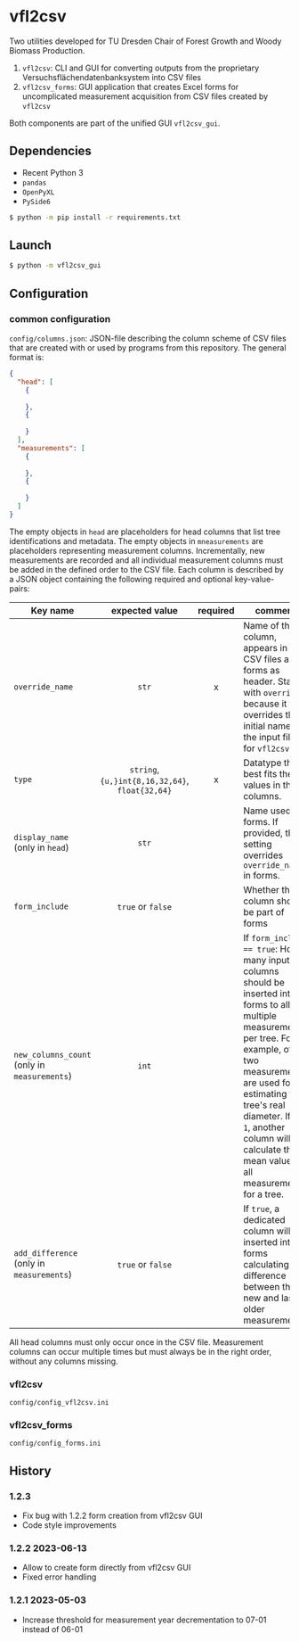 # vfl2csv

Two utilities developed for TU Dresden Chair of Forest Growth and Woody Biomass Production.

1. `vfl2csv`: CLI and GUI for converting outputs from the proprietary Versuchsflächendatenbanksystem into CSV files
2. `vfl2csv_forms`: GUI application that creates Excel forms for uncomplicated measurement acquisition from CSV files
   created by `vfl2csv`

Both components are part of the unified GUI `vfl2csv_gui`.

## Dependencies

* Recent Python 3
* `pandas`
* `OpenPyXL`
* `PySide6`

```bash
$ python -m pip install -r requirements.txt
```

## Launch

```bash
$ python -m vfl2csv_gui
```

## Configuration

### common configuration

`config/columns.json`:
JSON-file describing the column scheme of CSV files that are created with or used by programs from this repository.
The general format is:

```json
{
  "head": [
    {
      
    },
    {
      
    }
  ],
  "measurements": [
    {
      
    },
    {
      
    }
  ]
}
```

The empty objects in `head` are placeholders for head columns that list tree identifications and metadata.
The empty objects in `mneasurements` are placeholders representing measurement columns.
Incrementally, new measurements are recorded and all individual measurement columns must be added in the defined order
to the CSV file.
Each column is described by a JSON object containing the following required and optional key-value-pairs:

| Key name                                     |                 expected value                  | required | comment                                                                                                                                                                                                                                                                                                |
|----------------------------------------------|:-----------------------------------------------:|:--------:|--------------------------------------------------------------------------------------------------------------------------------------------------------------------------------------------------------------------------------------------------------------------------------------------------------|
| `override_name`                              |                      `str`                      |    x     | Name of the column, appears in the CSV files and forms as header. Starts with `override`, because it overrides the initial name in the input files for `vfl2csv`.                                                                                                                                      |
| `type`                                       | `string`, `{u,}int{8,16,32,64}`, `float{32,64}` |    x     | Datatype that best fits the values in the columns.                                                                                                                                                                                                                                                     |
| `display_name` (only in `head`)              |                      `str`                      |          | Name used in forms. If provided, this setting overrides `override_name` in forms.                                                                                                                                                                                                                      |
| `form_include`                               |                `true` or `false`                |          | Whether this column should be part of forms                                                                                                                                                                                                                                                            |
| `new_columns_count` (only in `measurements`) |                      `int`                      |          | If `form_include == true`: How many input columns should be inserted into forms to allow multiple measurements per tree. For example, often two measurements are used for estimating the tree's real diameter. If `> 1`, another column will calculate the mean values of all measurements for a tree. |
| `add_difference` (only in `measurements`)    |                `true` or `false`                |          | If `true`, a dedicated column will be inserted into forms calculating the difference between the new and last older measurements.                                                                                                                                                                      |                                                                                                                                                                                                                                                

All head columns must only occur once in the CSV file.
Measurement columns can occur multiple times but must always be in the right order, without any columns missing.

### vfl2csv

`config/config_vfl2csv.ini`

### vfl2csv_forms

`config/config_forms.ini`

## History
### 1.2.3
* Fix bug with 1.2.2 form creation from vfl2csv GUI
* Code style improvements

### 1.2.2 2023-06-13
* Allow to create form directly from vfl2csv GUI
* Fixed error handling

### 1.2.1 2023-05-03
* Increase threshold for measurement year decrementation to 07-01 instead of 06-01
